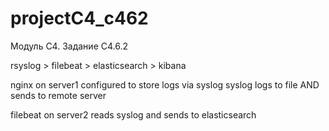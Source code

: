 # projectC4_c462
Модуль С4. Задание С4.6.2

rsyslog > filebeat > elasticsearch > kibana

nginx on server1 configured to store logs via syslog
syslog logs to file AND sends to remote server

filebeat on server2 reads syslog and sends to elasticsearch
